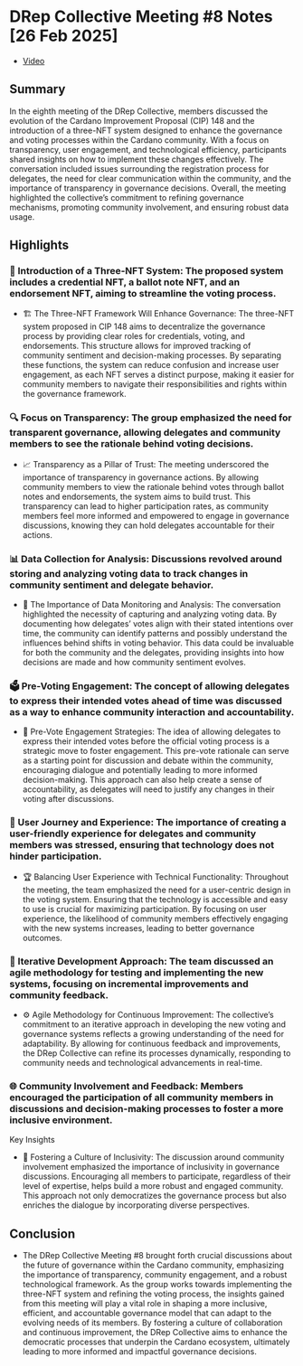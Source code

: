 # DRep Collective Meeting #8 Notes [26 Feb 2025]
- [Video](https://www.youtube.com/watch?v=0RD-cg0L5No)

## Summary

In the eighth meeting of the DRep Collective, members discussed the evolution of the Cardano Improvement Proposal (CIP) 148 and the introduction of a three-NFT system designed to enhance the governance and voting processes within the Cardano community. With a focus on transparency, user engagement, and technological efficiency, participants shared insights on how to implement these changes effectively. The conversation included issues surrounding the registration process for delegates, the need for clear communication within the community, and the importance of transparency in governance decisions. Overall, the meeting highlighted the collective’s commitment to refining governance mechanisms, promoting community involvement, and ensuring robust data usage.

## Highlights

### 🚀 Introduction of a Three-NFT System: The proposed system includes a credential NFT, a ballot note NFT, and an endorsement NFT, aiming to streamline the voting process.
- 🏗️ The Three-NFT Framework Will Enhance Governance: The three-NFT system proposed in CIP 148 aims to decentralize the governance process by providing clear roles for credentials, voting, and endorsements. This structure allows for improved tracking of community sentiment and decision-making processes. By separating these functions, the system can reduce confusion and increase user engagement, as each NFT serves a distinct purpose, making it easier for community members to navigate their responsibilities and rights within the governance framework.

### 🔍 Focus on Transparency: The group emphasized the need for transparent governance, allowing delegates and community members to see the rationale behind voting decisions.
- 📈 Transparency as a Pillar of Trust: The meeting underscored the importance of transparency in governance actions. By allowing community members to view the rationale behind votes through ballot notes and endorsements, the system aims to build trust. This transparency can lead to higher participation rates, as community members feel more informed and empowered to engage in governance discussions, knowing they can hold delegates accountable for their actions.

### 📊 Data Collection for Analysis: Discussions revolved around storing and analyzing voting data to track changes in community sentiment and delegate behavior.
- 🔄 The Importance of Data Monitoring and Analysis: The conversation highlighted the necessity of capturing and analyzing voting data. By documenting how delegates’ votes align with their stated intentions over time, the community can identify patterns and possibly understand the influences behind shifts in voting behavior. This data could be invaluable for both the community and the delegates, providing insights into how decisions are made and how community sentiment evolves.

### 🗳️ Pre-Voting Engagement: The concept of allowing delegates to express their intended votes ahead of time was discussed as a way to enhance community interaction and accountability.
- 👥 Pre-Vote Engagement Strategies: The idea of allowing delegates to express their intended votes before the official voting process is a strategic move to foster engagement. This pre-vote rationale can serve as a starting point for discussion and debate within the community, encouraging dialogue and potentially leading to more informed decision-making. This approach can also help create a sense of accountability, as delegates will need to justify any changes in their voting after discussions.

### 💬 User Journey and Experience: The importance of creating a user-friendly experience for delegates and community members was stressed, ensuring that technology does not hinder participation.
- 🏆 Balancing User Experience with Technical Functionality: Throughout the meeting, the team emphasized the need for a user-centric design in the voting system. Ensuring that the technology is accessible and easy to use is crucial for maximizing participation. By focusing on user experience, the likelihood of community members effectively engaging with the new systems increases, leading to better governance outcomes.

### 📅 Iterative Development Approach: The team discussed an agile methodology for testing and implementing the new systems, focusing on incremental improvements and community feedback.
- ⚙️ Agile Methodology for Continuous Improvement: The collective’s commitment to an iterative approach in developing the new voting and governance systems reflects a growing understanding of the need for adaptability. By allowing for continuous feedback and improvements, the DRep Collective can refine its processes dynamically, responding to community needs and technological advancements in real-time.

### 🌐 Community Involvement and Feedback: Members encouraged the participation of all community members in discussions and decision-making processes to foster a more inclusive environment.
Key Insights
- 🤝 Fostering a Culture of Inclusivity: The discussion around community involvement emphasized the importance of inclusivity in governance discussions. Encouraging all members to participate, regardless of their level of expertise, helps build a more robust and engaged community. This approach not only democratizes the governance process but also enriches the dialogue by incorporating diverse perspectives.

## Conclusion
- The DRep Collective Meeting #8 brought forth crucial discussions about the future of governance within the Cardano community, emphasizing the importance of transparency, community engagement, and a robust technological framework. As the group works towards implementing the three-NFT system and refining the voting process, the insights gained from this meeting will play a vital role in shaping a more inclusive, efficient, and accountable governance model that can adapt to the evolving needs of its members. By fostering a culture of collaboration and continuous improvement, the DRep Collective aims to enhance the democratic processes that underpin the Cardano ecosystem, ultimately leading to more informed and impactful governance decisions.

